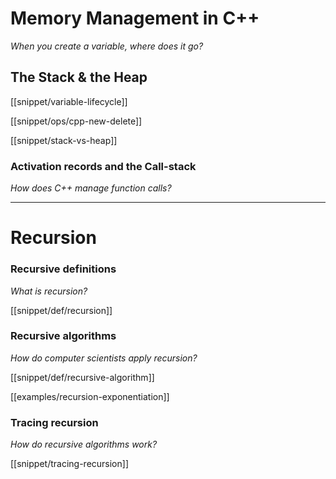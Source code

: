
# Memory Management in C++

_When you create a variable, where does it go?_

## The Stack & the Heap 

[[snippet/variable-lifecycle]]


[[snippet/ops/cpp-new-delete]]


[[snippet/stack-vs-heap]]


### Activation records and the Call-stack

_How does C++ manage function calls?_


---
# Recursion

### Recursive definitions

_What is recursion?_

[[snippet/def/recursion]]


### Recursive algorithms

_How do computer scientists apply recursion?_

[[snippet/def/recursive-algorithm]]

[[examples/recursion-exponentiation]]

### Tracing recursion

_How do recursive algorithms work?_

[[snippet/tracing-recursion]]
